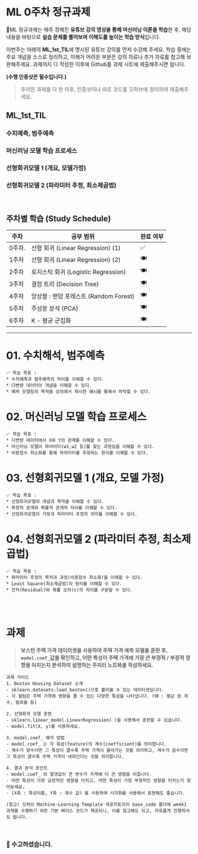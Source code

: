 # ML 0주차 정규과제

📌ML 정규과제는 매주 정해진 **유튜브 강의 영상을 통해 머신러닝 이론을 학습**한 후, 해당 내용을 바탕으로 **실습 문제를 풀어보며 이해도를 높이는 학습 방식**입니다. 

이번주는 아래의 **ML_1st_TIL**에 명시된 유튜브 강의를 먼저 수강해 주세요. 학습 중에는 주요 개념을 스스로 정리하고, 이해가 어려운 부분은 강의 자료나 추가 자료를 참고해 보완해주세요. 과제까지 다 작성한 이후에 Github를 과제 시트에 제출해주시면 됩니다.



**(수행 인증샷은 필수입니다.)** 

> 주어진 과제를 다 한 이후, 인증샷이나 따로 코드를 깃허브에 정리하여 제출해주세요.



## ML_1st_TIL

### 수치예측, 범주예측

### 머신러닝 모델 학습 프로세스

### 선형회귀모델 1 (개요, 모델가정)

### 선형회귀모델 2 (파라미터 추정, 최소제곱법)

<br>

<!-- TIL에서 나와있는 강의 사이에 있는 과제에 해당이 되지 않는 강의도 내용이 연속적으로 진행하기 때문에 수강하시면 이해하기 쉬우실 것입니다. -->



## 주차별 학습 (Study Schedule)

| 주차   | 공부 범위                              | 완료 여부 |
| ------ | -------------------------------------- | --------- |
| 0주차. | 선형 회귀 (Linear Regression) (1)      | ✅         |
| 1주차  | 선형 회귀 (Linear Regression) (2)      | 🍽️         |
| 2주차  | 로지스틱 회귀 (Logistic Regression)    | 🍽️         |
| 3주차  | 결정 트리 (Decision Tree)              | 🍽️         |
| 4주차  | 앙상블 : 랜덤 포레스트 (Random Forest) | 🍽️         |
| 5주차  | 주성분 분석 (PCA)                      | 🍽️         |
| 6주차  | K - 평균 군집화                        | 🍽️         |

<!-- 여기까진 그대로 둬 주세요-->



---

# 01. 수치해석, 범주예측

```
✅ 학습 목표 :
* 수치예측과 범주예측의 차이를 이해할 수 있다.
* 다변량 데이터의 개념을 이해할 수 있다. 
* 예측 모델링의 목적을 강의에서 제시한 예시를 통해서 파악할 수 있다. 
```

<!-- 새롭게 배운 내용을 자유롭게 정리해주세요.-->



# 02. 머신러닝 모델 학습 프로세스

```
✅ 학습 목표 :
* 다변량 데이터에서 X와 Y의 관계를 이해할 수 있다.
* 머신러닝 모델이 파라미터(w1,w2 등)를 찾는 과정임을 이해할 수 있다.
* 비용함수 최소화를 통해 파라미터를 추정하는 원리를 이해할 수 있다. 
```

<!-- 새롭게 배운 내용을 자유롭게 정리해주세요.-->

<!-- 강의에서 공식이 많이 나오는데 공식에 대한 이해보다는 (나중에 배울 예정) 학습 프로세스에 대한 개념 중심적으로 공부해주세요.-->




# 03. 선형회귀모델 1 (개요, 모델 가정)

```
✅ 학습 목표 :
* 선형회귀모델의 개념과 목적을 이해할 수 있다.
* 확정적 관계와 확률적 관계의 차이를 이해할 수 있다.
* 선형회귀모델의 가정과 파라미터 추정의 의미를 이해할 수 있다. 
```

<!-- 새롭게 배운 내용을 자유롭게 정리해주세요.-->




# 04. 선형회귀모델 2 (파라미터 추정, 최소제곱법)

```
✅ 학습 목표 :
* 파라미터 추정의 목적과 과정(비용함수 최소화)을 이해할 수 있다.
* Least Square(최소제곱법)의 원리를 이해할 수 있다.
* 잔차(Residual)와 확률 오차(ε)의 차이를 구분할 수 있다. 
```

<!-- 새롭게 배운 내용을 자유롭게 정리해주세요.-->




<br>
<br>

# 과제

> **보스턴 주택 가격 데이터셋을 사용하여 주택 가격 예측 모델을 훈련 후, `model.coef_`값을 확인하고, 어떤 특성이 주택 가격에 가장 큰 부정적 / 부정적 영향을 미치는지 분석하여 설명하는 주피터 노트북을 작성하세요.** 



~~~
과제 가이드
1. Boston Housing Dataset 소개
- sklearn.datasets.load_boston()으로 불러올 수 있는 데이터셋입니다. 
- 각 컬럼은 주택 가격에 영향을 줄 수 있는 다양한 특성을 나타냅니다. (예 : 평균 방 개수, 범죄율 등)

2. 선형회귀 모델 훈련
- sklearn.linear_model.LinearRegression( )을 사용해서 훈련할 수 있습니다.
- model.fit(X, y)를 사용하세요.

3. model.coef_ 해석 방법
- model.coef_ 는 각 특성(feature)의 계수(coefficient)를 의미합니다.
- 계수가 양수이면 그 특성이 클수록 주택 가격이 올라가는 것을 의미하고, 계수가 음수이면 그 특성이 클수록 주택 가격이 내려간다는 것을 의미합니다. 

4. 결과 분석 포인트
- model.coef_ 의 절댓값이 큰 변수가 가격에 더 큰 영향을 미칩니다. 
- 어떤 특성이 가장 긍정적인 영향을 미치고, 어떤 특성이 가장 부정적인 영향을 미치는지 찾아보세요.
- (X축 : 특성이름, Y축 : 계수 값) 을 사용하여 시각화를 사용해서 표현해도 좋습니다.

(참고) 깃허브 Machine-Learning Template 레포지토리의 base_code 폴더에 week1 과제를 수행하기 위한 기본 베이스 코드가 제공되니, 이를 참고해도 되고, 자유롭게 진행하셔도 됩니다.  
~~~



<br>

### 🎉 수고하셨습니다.
